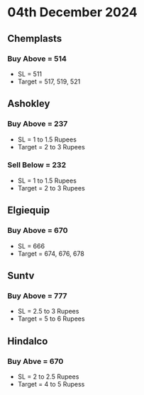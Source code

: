 # 04th December 2024

## Chemplasts

### Buy Above = 514

- SL = 511
- Target = 517, 519, 521

## Ashokley

### Buy Above = 237

- SL = 1 to 1.5 Rupees
- Target = 2 to 3 Rupees

### Sell Below = 232

- SL = 1 to 1.5 Rupees
- Target = 2 to 3 Rupees

## Elgiequip

### Buy Above = 670

- SL = 666
- Target = 674, 676, 678

## Suntv

### Buy Above = 777

- SL = 2.5 to 3 Rupees
- Target = 5 to 6 Rupees

## Hindalco

### Buy Abve = 670

- SL = 2 to 2.5 Rupees
- Target = 4 to 5 Rupess
